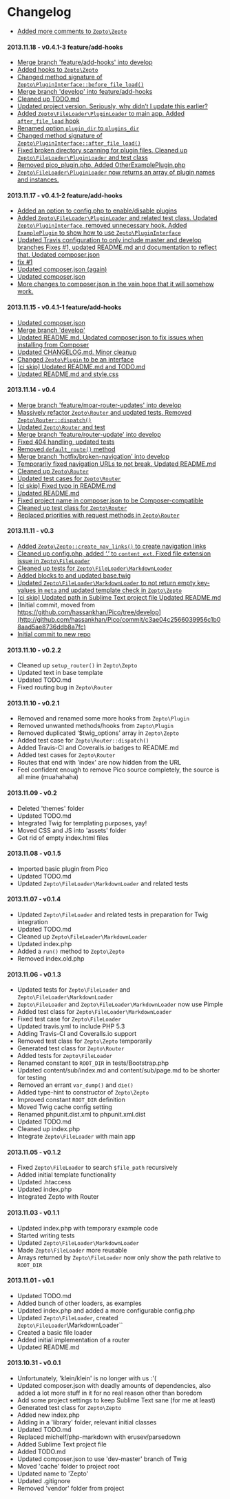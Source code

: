 Changelog
=========

- [Added more comments to ``Zepto\Zepto``](http://github.com/hassankhan/Pico/commit/7b345e155805a68c0d140a0e725cd4f6168b0e7c)

#### 2013.11.18 - v0.4.1-3 feature/add-hooks
- [Merge branch 'feature/add-hooks' into develop](http://github.com/hassankhan/Pico/commit/ae887fd1d64cd0849befdce682e7e81c83a48c71)
- [Added hooks to ``Zepto\Zepto``](http://github.com/hassankhan/Pico/commit/f1024d0ef0cef8f4e7ad9ce819538372138e1a66)
- [Changed method signature of ``Zepto\PluginInterface::before_file_load()``](http://github.com/hassankhan/Pico/commit/4f0dd44f6400cf87949c341739e483974133b146)
- [Merge branch 'develop' into feature/add-hooks](http://github.com/hassankhan/Pico/commit/3515bc307b5b7e7e638cfd3b337db70081003889)
- [Cleaned up TODO.md](http://github.com/hassankhan/Pico/commit/6bc826f312be81ef47fa5a6b30eec954ee57cfed)
- [Updated project version. Seriously, why didn’t I update this earlier?](http://github.com/hassankhan/Pico/commit/91057a516453c9b288a1f723917238a3aac55385)
- [Added ``Zepto\FileLoader\PluginLoader`` to main app. Added ``after_file_load`` hook](http://github.com/hassankhan/Pico/commit/f0332ead1c820588ba89f3d066e025c0a810d789)
- [Renamed option ``plugin_dir`` to ``plugins_dir``](http://github.com/hassankhan/Pico/commit/656d105b17872897a4c49c8cf5dc75a24626ad53)
- [Changed method signature of ``Zepto\PluginInterface::after_file_load()``](http://github.com/hassankhan/Pico/commit/42dc9aafb04212e3d75299610000bd8ddb7df8fb)
- [Fixed broken directory scanning for plugin files. Cleaned up ``Zepto\FileLoader\PluginLoader`` and test class](http://github.com/hassankhan/Pico/commit/b8c247abb883653b857f3ba5a6b62d0847d83e6a)
- [Removed pico_plugin.php. Added OtherExamplePlugin.php](http://github.com/hassankhan/Pico/commit/6e40692722f8b6a76dd5b03e8df6c7f7ac3109a3)
- [``Zepto\FileLoader\PluginLoader`` now returns an array of plugin names and instances.](http://github.com/hassankhan/Pico/commit/d7e3d698e2a12f35c5570f018c6861e1c4b9ee5a)

#### 2013.11.17 - v0.4.1-2 feature/add-hooks
- [Added an option to config.php to enable/disable plugins](http://github.com/hassankhan/Pico/commit/e669adf794111aabfe03ee6e8f1d95d35a69f0bf)
- [Added ``Zepto\FileLoader\PluginLoader`` and related test class. Updated ``Zepto\PluginInterface``, removed unnecessary hook. Added ``ExamplePlugin`` to show how to use ``Zepto\PluginInterface``](http://github.com/hassankhan/Pico/commit/8af88be78387d4843567d88a91df6cf2de8619bc)
- [Updated Travis configuration to only include master and develop branches Fixes #1, updated README.md and documentation to reflect that. Updated composer.json](http://github.com/hassankhan/Pico/commit/87ca48879161b69c255c1180c94e409f787cb4ec)
- [fix #1](http://github.com/hassankhan/Pico/commit/0cd8717fd0ec8042decdd07a9ef4e3a6be1fc85d)
- [Updated composer.json (again)](http://github.com/hassankhan/Pico/commit/971b1eb25c0b409d0dabbb3c9bf31a8e17c20f47)
- [Updated composer.json](http://github.com/hassankhan/Pico/commit/60e6d090ec54527a2f345021e9eb9795df5f43c4)
- [More changes to composer.json in the vain hope that it will somehow work.](http://github.com/hassankhan/Pico/commit/4bc50b2312059d3cc28bac520c62ec09ea81e6fb)

#### 2013.11.15 - v0.4.1-1 feature/add-hooks
- [Updated composer.json](http://github.com/hassankhan/Pico/commit/61b7b5b48f5659a0afa00ec6ae4a225da0cdd0d4)
- [Merge branch 'develop'](http://github.com/hassankhan/Pico/commit/695bfc337a3593042a266bb965fe1fa2e649a119)
- [Updated README.md. Updated composer.json to fix issues when installing from Composer](http://github.com/hassankhan/Pico/commit/8f124cf1e096d75996265af8018b36da4c6babc5)
- [Updated CHANGELOG.md. Minor cleanup](http://github.com/hassankhan/Pico/commit/6ca23940689350cda556228c4e1fe447e6a19ea9)
- [Changed ``Zepto\Plugin`` to be an interface](http://github.com/hassankhan/Pico/commit/3f66b55556b00e413374a1693cfae41910ef0238)
- [[ci skip] Updated README.md and TODO.md](http://github.com/hassankhan/Pico/commit/57c6d1535736d153e331857dd166936c3ba00bf0)
- [Updated README.md and style.css](http://github.com/hassankhan/Pico/commit/a79f2ce0095bd5f38e06d654ad934937d85222a5)

#### 2013.11.14 - v0.4
- [Merge branch 'feature/moar-router-updates' into develop](http://github.com/hassankhan/Pico/commit/beb3e36e1bd37aef9d4280503ed777e3e82c8387)
- [Massively refactor ``Zepto\Router`` and updated tests. Removed ``Zepto\Router::dispatch()``](http://github.com/hassankhan/Pico/commit/61e1747769f3df3f2f6e70ab437aacfb43f5c2f0)
- [Updated ``Zepto\Router`` and test](http://github.com/hassankhan/Pico/commit/2d82b48d25a091ebe6e66e66a7608dee9ef62193)
- [Merge branch 'feature/router-update' into develop](http://github.com/hassankhan/Pico/commit/cd364121a248d67f162671c614173bb4f3c427ad)
- [Fixed 404 handling, updated tests](http://github.com/hassankhan/Pico/commit/b955ef5d51649d635f5c3a55c4da1387674bc68b)
- [Removed ``default_route()`` method](http://github.com/hassankhan/Pico/commit/cedef71d67c07dc85f408a0a5b1ee87e1df0a424)
- [Merge branch 'hotfix/broken-navigation' into develop](http://github.com/hassankhan/Pico/commit/7cf156a1955cb99976a966ececf90257d285ce83)
- [Temporarily fixed navigation URLs to not break. Updated README.md](http://github.com/hassankhan/Pico/commit/f7c82d9de4616c4dd40e163f9f4fe4b8d21e1135)
- [Cleaned up ``Zepto\Router``](http://github.com/hassankhan/Pico/commit/f6434ae874e814cda55a70edfd9e12ea8e1d5261)
- [Updated test cases for ``Zepto\Router``](http://github.com/hassankhan/Pico/commit/5f1ab43f15fdeb17ac64016ecc9d8a8a23d7091e)
- [[ci skip] Fixed typo in README.md](http://github.com/hassankhan/Pico/commit/d27894457e89b096066fdac4d131bb2d824ddaa3)
- [Updated README.md](http://github.com/hassankhan/Pico/commit/14989db2a7fd181439559949b359a2153d508847)
- [Fixed project name in composer.json to be Composer-compatible](http://github.com/hassankhan/Pico/commit/61ae22b1604eb6d585786c49a9d8561f4c1772e2)
- [Cleaned up test class for ``Zepto\Router``](http://github.com/hassankhan/Pico/commit/668f6c1a8e6967717a5acfa1e55550ae63f8abfc)
- [Replaced priorities with request methods in ``Zepto\Router``](http://github.com/hassankhan/Pico/commit/88b7c5878058a1ed7d4f972c10945c7d302464be)

#### 2013.11.11 - v0.3
- [Added ``Zepto\Zepto::create_nav_links()`` to create navigation links](http://github.com/hassankhan/Pico/commit/07d23516671c88d0ba7b44f94fd5104ad7f008dd)
- [Cleaned up config.php, added ‘.’ to ``content_ext``. Fixed file extension issue in ``Zepto\FileLoader``](http://github.com/hassankhan/Pico/commit/0402d819470a5e3d6b0a976d709f76ea54e2ee19)
- [Cleaned up tests for ``Zepto\FileLoader\MarkdownLoader``](http://github.com/hassankhan/Pico/commit/154c1a1725c2568b628fae19b3d763201c2e2aa4)
- [Added blocks to and updated base.twig](http://github.com/hassankhan/Pico/commit/30a1ce17144aa8d462a5058113a570bdf3343007)
- [Updated ``Zepto\FileLoader\MarkdownLoader`` to not return empty key-values in ``meta`` and updated template check in ``Zepto\Zepto``](http://github.com/hassankhan/Pico/commit/471a8a1860708e696a886e5bbf4f4b8061afeb84)
- [[ci skip] Updated path in Sublime Text project file Updated README.md](http://github.com/hassankhan/Pico/commit/12c953547f13d8239902da4cad3e08981abf3bf7)
- [Initial commit, moved from https://github.com/hassankhan/Pico/tree/develop](http://github.com/hassankhan/Pico/commit/c3ae04c2566039956c1b08aad5ae8736ddb8a7fc)
- [Initial commit to new repo](http://github.com/hassankhan/Pico/commit/41d2f6c9b26e0bf9de02daab0fc355ab8974c958)

#### 2013.11.10 - v0.2.2
- Cleaned up ``setup_router()`` in ``Zepto\Zepto``
- Updated text in base template
- Updated TODO.md
- Fixed routing bug in ``Zepto\Router``

#### 2013.11.10 - v0.2.1
- Removed and renamed some more hooks from ``Zepto\Plugin``
- Removed unwanted methods/hooks from ``Zepto\Plugin``
- Removed duplicated ‘$twig_options’ array in ``Zepto\Zepto``
- Added test case for ``Zepto\Router::dispatch()``
- Added Travis-CI and Coveralls.io badges to README.md
- Added test cases for ``Zepto\Router``
- Routes that end with 'index' are now hidden from the URL
- Feel confident enough to remove Pico source completely, the source is all mine (muahahaha)

#### 2013.11.09 - v0.2
- Deleted 'themes' folder
- Updated TODO.md
- Integrated Twig for templating purposes, yay!
- Moved CSS and JS into 'assets' folder
- Got rid of empty index.html files

#### 2013.11.08 - v0.1.5
- Imported basic plugin from Pico
- Updated TODO.md
- Updated ``Zepto\FileLoader\MarkdownLoader`` and related tests

#### 2013.11.07 - v0.1.4
- Updated ``Zepto\FileLoader`` and related tests in preparation for Twig integration
- Updated TODO.md
- Cleaned up ``Zepto\FileLoader\MarkdownLoader``
- Updated index.php
- Added a ``run()`` method to ``Zepto\Zepto``
- Removed index.old.php

#### 2013.11.06 - v0.1.3
- Updated tests for ``Zepto\FileLoader`` and ``Zepto\FileLoader\MarkdownLoader``
- ``Zepto\FileLoader`` and ``Zepto\FileLoader\MarkdownLoader`` now use Pimple
- Added test class for ``Zepto\FileLoader\MarkdownLoader``
- Fixed test case for ``Zepto\FileLoader``
- Updated travis.yml to include PHP 5.3
- Adding Travis-CI and Coveralls.io support
- Removed test class for ``Zepto\Zepto`` temporarily
- Generated test class for ``Zepto\Router``
- Added tests for ``Zepto\FileLoader``
- Renamed constant to ``ROOT_DIR`` in tests/Bootstrap.php
- Updated content/sub/index.md and content/sub/page.md to be shorter for testing
- Removed an errant ``var_dump()`` and ``die()``
- Added type-hint to constructor of ``Zepto\Zepto``
- Improved constant ``ROOT_DIR`` definition
- Moved Twig cache config setting
- Renamed phpunit.dist.xml to phpunit.xml.dist
- Updated TODO.md
- Cleaned up index.php
- Integrate ``Zepto\FileLoader`` with main app

#### 2013.11.05 - v0.1.2
- Fixed ``Zepto\FileLoader`` to search ``$file_path`` recursively
- Added initial template functionality
- Updated .htaccess
- Updated index.php
- Integrated Zepto with Router

#### 2013.11.03 - v0.1.1
- Updated index.php with temporary example code
- Started writing tests
- Updated ``Zepto\FileLoader\MarkdownLoader``
- Made ``Zepto\FileLoader`` more reusable
- Arrays returned by ``Zepto\FileLoader`` now only show the path relative to ``ROOT_DIR``


#### 2013.11.01 - v0.1
- Updated TODO.md
- Added bunch of other loaders, as examples
- Updated index.php and added a more configurable config.php
- Updated ``Zepto\FileLoader``, created ``Zepto\FileLoader``\MarkdownLoader``
- Created a basic file loader
- Added initial implementation of a router
- Updated README.md

#### 2013.10.31 - v0.0.1
- Unfortunately, 'klein/klein' is no longer with us :'(
- Updated composer.json with deadly amounts of dependencies, also added a lot more stuff in it for no real reason other than boredom
- Add some project settings to keep Sublime Text sane (for me at least)
- Generated test class for ``Zepto\Zepto``
- Added new index.php
- Adding in a 'library' folder, relevant initial classes
- Updated TODO.md
- Replaced michelf/php-markdown with erusev/parsedown
- Added Sublime Text project file
- Added TODO.md
- Updated composer.json to use 'dev-master' branch of Twig
- Moved 'cache' folder to project root
- Updated name to 'Zepto'
- Updated .gitignore
- Removed 'vendor' folder from project
